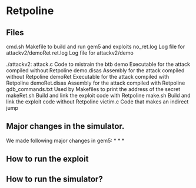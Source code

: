 
# Retpoline

## Files
cmd.sh              Makefile to build and run gem5 and exploits
no\_ret.log         Log file for attackv2/demoRet
ret.log             Log file for attackv2/demo

./attackv2:
attack.c            Code to mistrain the btb
demo                Executable for the attack compiled without Retpoline
demo.disas          Assembly for the attack compiled without Retpoline
demoRet             Executable for the attack compiled with Retpoline
demoRet.disas       Assembly for the attack compiled with Retpoline
gdb\_commands.txt   Used by Makefiles to print the address of the secret
makeRet.sh          Build and link the exploit code with Retpoline
make.sh             Build and link the exploit code without Retpoline
victim.c            Code that makes an indirect jump

## Major changes in the simulator.

We made following major changes in gem5:
*
*
*

## How to run the exploit

## How to run the simulator?

